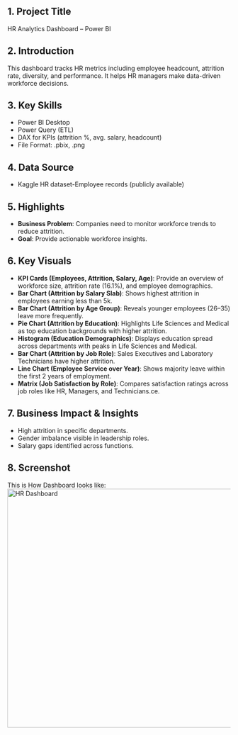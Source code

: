 ## 1. Project Title
HR Analytics Dashboard – Power BI

## 2. Introduction
This dashboard tracks HR metrics including employee headcount, attrition rate, diversity, and performance. It helps HR managers make data-driven workforce decisions.

## 3. Key Skills 
* Power BI Desktop
* Power Query (ETL)
* DAX for KPIs (attrition %, avg. salary, headcount)
* File Format: .pbix, .png

## 4. Data Source
* Kaggle HR dataset-Employee records (publicly available)

## 5. Highlights
* **Business Problem**: Companies need to monitor workforce trends to reduce attrition.
* **Goal**: Provide actionable workforce insights.
  
## 6. Key Visuals
* **KPI Cards (Employees, Attrition, Salary, Age)**: Provide an overview of workforce size, attrition rate (16.1%), and employee demographics.
* **Bar Chart (Attrition by Salary Slab)**: Shows highest attrition in employees earning less than 5k.
* **Bar Chart (Attrition by Age Group)**: Reveals younger employees (26–35) leave more frequently.
* **Pie Chart (Attrition by Education)**: Highlights Life Sciences and Medical as top education backgrounds with higher attrition.
* **Histogram (Education Demographics)**: Displays education spread across departments with peaks in Life Sciences and Medical.
* **Bar Chart (Attrition by Job Role)**: Sales Executives and Laboratory Technicians have higher attrition.
* **Line Chart (Employee Service over Year)**: Shows majority leave within the first 2 years of employment.
* **Matrix (Job Satisfaction by Role)**: Compares satisfaction ratings across job roles like HR, Managers, and Technicians.ce. 
  
## 7. Business Impact & Insights
* High attrition in specific departments.
* Gender imbalance visible in leadership roles.
* Salary gaps identified across functions.
  
## 8. Screenshot
This is How Dashboard looks like: <img width="972" height="539" alt="HR Dashboard" src="https://github.com/user-attachments/assets/44cfa262-90dc-44ba-b122-5c0a3041994b" />

